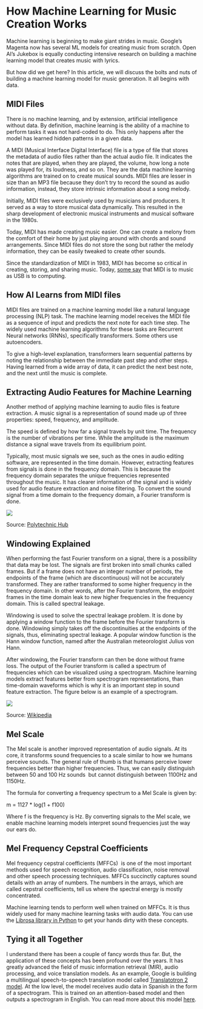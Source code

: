 # How Machine Learning for Music Creation Works

Machine learning is beginning to make giant strides in music. Google’s Magenta now has several ML models for creating music from scratch. Open AI’s Jukebox is equally conducting intensive research on building a machine learning model that creates music with lyrics.

But how did we get here? In this article, we will discuss the bolts and nuts of building a machine learning model for music generation. It all begins with data.

## MIDI Files

There is no machine learning, and by extension, artificial intelligence without data. By definition, machine learning is the ability of a machine to perform tasks it was not hard-coded to do. This only happens after the model has learned hidden patterns in a given data. 

A MIDI (Musical Interface Digital Interface) file is a type of file that stores the metadata of audio files rather than the actual audio file. It indicates the notes that are played, when they are played, the volume, how long a note was played for, its loudness, and so on. They are the data machine learning algorithms are trained on to create musical sounds. MIDI files are lesser in size than an MP3 file because they don’t try to record the sound as audio information, instead, they store intrinsic information about a song melody.

Initially, MIDI files were exclusively used by musicians and producers. It served as a way to store musical data dynamically. This resulted in the sharp development of electronic musical instruments and musical software in the 1980s.

Today, MIDI has made creating music easier. One can create a melony from the comfort of their home by just playing around with chords and sound arrangements. Since MIDI files do not store the song but rather the melody information, they can be easily tweaked to create other sounds. 

Since the standardization of MIDI in 1983, MIDI has become so critical in creating, storing, and sharing music. Today, [<ins>some say</ins>](https://en.wikipedia.org/wiki/MIDI) that MIDI is to music as USB is to computing.

## How AI Learns from MIDI files

MIDI files are trained on a machine learning model like a natural language processing (NLP) task. The machine learning model receives the MIDI file as a sequence of input and predicts the next note for each time step. The widely used machine learning algorithms for these tasks are Recurrent Neural networks (RNNs), specifically transformers. Some others use autoencoders.

To give a high-level explanation, transformers learn sequential patterns by noting the relationship between the immediate past step and other steps. Having learned from a wide array of data, it can predict the next best note, and the next until the music is complete.

  

## Extracting Audio Features for Machine Learning

Another method of applying machine learning to audio files is feature extraction. A music signal is a representation of sound made up of three properties: speed, frequency, and amplitude.

The speed is defined by how far a signal travels by unit time. The frequency is the number of vibrations per time. While the amplitude is the maximum distance a signal wave travels from its equilibrium point.

Typically, most music signals we see, such as the ones in audio editing software, are represented in the time domain. However, extracting features from signals is done in the frequency domain. This is because the frequency domain separates the unique frequencies represented throughout the music. It has clearer information of the signal and is widely used for audio feature extraction and noise filtering. To convert the sound signal from a time domain to the frequency domain, a Fourier transform is done.

![](https://lh4.googleusercontent.com/m2gi4bFgw2o7DmlVAQ13yc27QKIM7RhxjMY_ltbU8wdk1nun-lHPej-OGQFT0Aet8y4B-HvdWJLisbS-QqLGTFeAz-NdfI7k3SfjjzEqBK1dXbTl28R4lNiQRVrX889Z626QphbT4LJZk6ltmLxZfcLf5z6dj1aOifBvDp-3nMb5-4AfkG7wDpXBig)

Source: [<ins>Polytechnic Hub</ins>](https://www.polytechnichub.com/difference-time-domain-frequency-domain/)

## Windowing Explained

When performing the fast Fourier transform on a signal, there is a possibility that data may be lost. The signals are first broken into small chunks called frames. But if a frame does not have an integer number of periods, the endpoints of the frame (which are discontinuous) will not be accurately transformed. They are rather transformed to some higher frequency in the frequency domain. In other words, after the Fourier transform, the endpoint frames in the time domain leak to new higher frequencies in the frequency domain. This is called spectral leakage.

Windowing is used to solve the spectral leakage problem. It is done by applying a window function to the frame before the Fourier transform is done. Windowing simply takes off the discontinuities at the endpoints of the signals, thus, eliminating spectral leakage. A popular window function is the Hann window function, named after the Australian meteorologist Julius von Hann.

After windowing, the Fourier transform can then be done without frame loss. The output of the Fourier transform is called a spectrum of frequencies which can be visualized using a spectrogram. Machine learning models extract features better from spectrogram representations, than time-domain waveforms which is why it is an important step in sound feature extraction. The figure below is an example of a spectrogram. 

![](https://lh6.googleusercontent.com/GyKsGEzDsBRBKF1eytixrMMqr-AL5qdhbwoAobjNY2MOxhOszrl9ZVkPnvKkRMJ6tCtZGiuHKbSfWW4xI_gQhXzWsld9XWmiqxN02YFAobdMJNd4HBt9OGFOde4SMCNUegHwz9oPhKo8IFA_mqQpbpT0TX1oWJEyl__R8QfcAweK5R4QeoJA5pgibw)

Source: [<ins>Wikipedia</ins>](https://en.wikipedia.org/wiki/Spectrogram)

  

## Mel Scale

The Mel scale is another improved representation of audio signals. At its core, it transforms sound frequencies to a scale similar to how we humans perceive sounds. The general rule of thumb is that humans perceive lower frequencies better than higher frequencies. Thus, we can easily distinguish between 50 and 100 Hz sounds  but cannot distinguish between 1100Hz and 1150Hz.

The formula for converting a frequency spectrum to a Mel Scale is given by:

m = 1127 * log(1 + f100)

Where f is the frequency is Hz. By converting signals to the Mel scale, we enable machine learning models interpret sound frequencies just the way our ears do.

## Mel Frequency Cepstral Coefficients

Mel frequency cepstral coefficients (MFFCs)  is one of the most important methods used for speech recognition, audio classification, noise removal and other speech processing techniques. MFFCs succinctly captures sound details with an array of numbers. The numbers in the arrays, which are called cepstral coefficients, tell us where the spectral energy is mostly concentrated.

Machine learning tends to perform well when trained on MFFCs. It is thus widely used for many machine learning tasks with audio data. You can use the [<ins>Librosa library in Python</ins>](https://librosa.org/doc/latest/index.html) to get your hands dirty with these concepts.

## Tying it all Together

I understand there has been a couple of fancy words thus far. But, the application of these concepts has been profound over the years. It has greatly advanced the field of music information retrieval (MIR), audio processing, and voice translation models. As an example, Google is building a multilingual speech-to-speech translation model called [<ins>Translatotron 2 model</ins>](https://ai.googleblog.com/2021/09/high-quality-robust-and-responsible.html). At the low level, the model receives audio data in Spanish in the form of a spectrogram. This is trained on an attention-based model and then outputs a spectrogram in English. You can read more about this model [<ins>here</ins>](https://ai.googleblog.com/2021/09/high-quality-robust-and-responsible.html).
